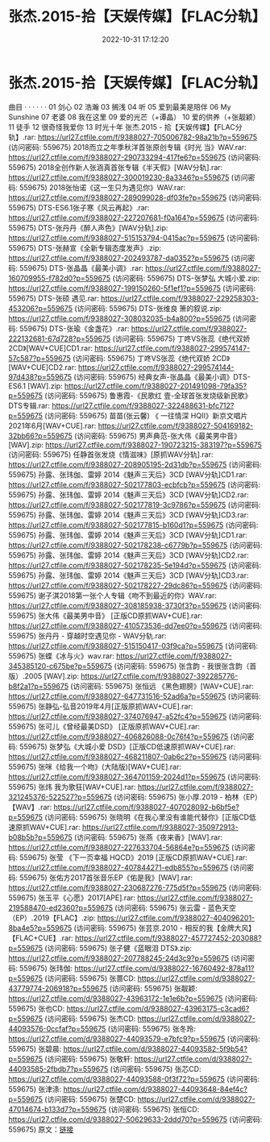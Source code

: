 ﻿---
title: 张杰.2015-拾【天娱传媒】【FLAC分轨】
date: 2022-10-31 17:12:20
categories: WAV车载音乐、镜像
tags: 华语中文
---
# 张杰.2015-拾【天娱传媒】【FLAC分轨】

曲目 · · · · · ·
01 剑心
02 浩瀚
03 搁浅
04 听
05 爱到最美是陪伴
06 My Sunshine
07 老婆
08 我在这里
09 爱的光芒（+谭晶）
10 爱的供养（+张靓颖）
11 徒手
12 很奇怪我爱你
13 时光十年
张杰.2015 - 拾【天娱传媒】【FLAC分轨】.rar: https://url27.ctfile.com/f/9388027-705006782-98a21b?p=559675
(访问密码: 559675)
2018而立之年季秋洋首张原创专辑《时光 当》WAV.rar: https://url27.ctfile.com/f/9388027-290733294-417fe6?p=559675
(访问密码: 559675)
2018全创作新人张涵真首张专辑《半天假》[WAV分轨].rar: https://url27.ctfile.com/f/9388027-300019230-8a3346?p=559675
(访问密码: 559675)
2018张怡诺《这一生只为遇见你》WAV.rar: https://url27.ctfile.com/f/9388027-289099028-df03fe?p=559675
(访问密码: 559675)
DTS-ES6.1张子寒《风云再起》.rar: https://url27.ctfile.com/f/9388027-227207681-f0a164?p=559675
(访问密码: 559675)
DTS-张丹丹《醉人声色》[WAV分轨].zip: https://url27.ctfile.com/f/9388027-515153794-0415ac?p=559675
(访问密码: 559675)
DTS-张赫宣《全新专辑态度发声》.zip: https://url27.ctfile.com/f/9388027-202493787-da0352?p=559675
(访问密码: 559675)
DTS-张晶晶《最美小调》.rar: https://url27.ctfile.com/f/9388027-160709955-f782d0?p=559675
(访问密码: 559675)
DTS-张梦弘 大城小爱.zip: https://url27.ctfile.com/f/9388027-199150260-5f1ef1?p=559675
(访问密码: 559675)
DTS-张硕 遇见.rar: https://url27.ctfile.com/f/9388027-229258303-453206?p=559675
(访问密码: 559675)
DTS-张维良 箫的叙说.zip: https://url27.ctfile.com/f/9388027-308032035-b4a800?p=559675
(访问密码: 559675)
DTS-张瑜《金盏花》.rar: https://url27.ctfile.com/f/9388027-222132681-67d728?p=559675
(访问密码: 559675)
丁咚VS张蕊《绝代双娇 2CD》[WAV+CUE]CD1.rar: https://url27.ctfile.com/f/9388027-299574147-57c587?p=559675
(访问密码: 559675)
丁咚VS张蕊《绝代双娇 2CD》[WAV+CUE]CD2.rar: https://url27.ctfile.com/f/9388027-299574144-97d438?p=559675
(访问密码: 559675)
经典女声-张晶晶《最美小调》DTS-ES6.1 [WAV].zip: https://url27.ctfile.com/f/9388027-201491098-79fa35?p=559675
(访问密码: 559675)
鲁惠霞-《民歌红 壹-全球首张发烧级新民歌》DTS专辑.rar: https://url27.ctfile.com/f/9388027-322488631-bfc712?p=559675
(访问密码: 559675)
苗苗(张云馨) 《 一往情深 HQII》新京文唱片2021年6月[WAV+CUE].rar: https://url27.ctfile.com/f/9388027-504169182-32bb66?p=559675
(访问密码: 559675)
男声典范-张大伟《最美男中音》[WAV].zip: https://url27.ctfile.com/f/9388027-190723215-383197?p=559675
(访问密码: 559675)
任静首张发烧《情滋味》[原抓WAV分轨].rar: https://url27.ctfile.com/f/9388027-208905195-2d31db?p=559675
(访问密码: 559675)
孙露、张玮伽、雷婷 2014《魅声三天后》3CD [WAV分轨]CD1.rar: https://url27.ctfile.com/f/9388027-502177803-ecbfcb?p=559675
(访问密码: 559675)
孙露、张玮伽、雷婷 2014《魅声三天后》3CD [WAV分轨]CD2.rar: https://url27.ctfile.com/f/9388027-502177819-3c9786?p=559675
(访问密码: 559675)
孙露、张玮伽、雷婷 2014《魅声三天后》3CD [WAV分轨]CD3.rar: https://url27.ctfile.com/f/9388027-502177815-b160d1?p=559675
(访问密码: 559675)
孙露、张玮伽、雷婷 2014《魅声三天后》3CD [WAV分轨]CD1.rar: https://url27.ctfile.com/f/9388027-502178238-c6779b?p=559675
(访问密码: 559675)
孙露、张玮伽、雷婷 2014《魅声三天后》3CD [WAV分轨]CD2.rar: https://url27.ctfile.com/f/9388027-502178235-5e194d?p=559675
(访问密码: 559675)
孙露、张玮伽、雷婷 2014《魅声三天后》3CD [WAV分轨]CD3.rar: https://url27.ctfile.com/f/9388027-502178227-29dc86?p=559675
(访问密码: 559675)
谢子淇2018第一张个人专辑《吻不到最近的你》WAV.rar: https://url27.ctfile.com/f/9388027-308185938-3730f3?p=559675
(访问密码: 559675)
张大伟《最美男中音》 [正版CD原抓WAV+CUE].rar: https://url27.ctfile.com/f/9388027-410573536-dd7ee0?p=559675
(访问密码: 559675)
张丹丹 - 穿越时空遇见你 - WAV分轨.rar: https://url27.ctfile.com/f/9388027-515150417-03f9ca?p=559675
(访问密码: 559675)
张蝶《冰与火》wav.rar: https://url27.ctfile.com/f/9388027-345385120-c675be?p=559675
(访问密码: 559675)
张含韵 - 我很张含韵（首版）.2005 [WAV].zip: https://url27.ctfile.com/f/9388027-392285776-b8f2a1?p=559675
(访问密码: 559675)
张恒远 《黑色翅膀》[WAV+CUE].rar: https://url27.ctfile.com/f/9388027-647731516-52ad6a?p=559675
(访问密码: 559675)
张静弘-弘音2019年4月[正版原抓WAV+CUE].rar: https://url27.ctfile.com/f/9388027-374076947-a52fc4?p=559675
(访问密码: 559675)
张可儿《曾经最美DSD》 [正版原抓WAV+CUE].rar: https://url27.ctfile.com/f/9388027-406826088-0c76f4?p=559675
(访问密码: 559675)
张梦弘《大城小爱 DSD》[正版CD低速原抓WAV+CUE].rar: https://url27.ctfile.com/f/9388027-468211807-0ab6c2?p=559675
(访问密码: 559675)
张咪《给我一个吻》(大陆版)[WAV+CUE].rar: https://url27.ctfile.com/f/9388027-364701159-2024d1?p=559675
(访问密码: 559675)
张炜 我为歌狂[WAV+CUE].rar: https://url27.ctfile.com/f/9388027-321245376-522527?p=559675
(访问密码: 559675)
张小厚.2019 - 柏林（EP）【WAV】.rar: https://url27.ctfile.com/f/9388027-407028092-b6bf5e?p=559675
(访问密码: 559675)
张晓明《在我心里没有谁能代替你》[正版CD低速原抓WAV+CUE].rar: https://url27.ctfile.com/f/9388027-350972913-b08b5b?p=559675
(访问密码: 559675)
张燕《夜来香》[WAV].rar: https://url27.ctfile.com/f/9388027-227633704-56864e?p=559675
(访问密码: 559675)
张莹 《下一页幸福 HQCD》2019 [正版CD原抓WAV+CUE].rar: https://url27.ctfile.com/f/9388027-407844271-edb855?p=559675
(访问密码: 559675)
张佑方2017首张音乐EP《佑是我》[WAV].rar: https://url27.ctfile.com/f/9388027-230687276-775d5f?p=559675
(访问密码: 559675)
张玉平《心愿》2017[APE].rar: https://url27.ctfile.com/f/9388027-219588470-ed2360?p=559675
(访问密码: 559675)
张云雷 - 蓝色天空（EP）.2019【FLAC】.zip: https://url27.ctfile.com/f/9388027-404096201-8ba4e5?p=559675
(访问密码: 559675)
张芸京.2010 - 相反的我【金牌大风】【FLAC+CUE】.rar: https://url27.ctfile.com/f/9388027-457727452-203088?p=559675
(访问密码: 559675)
张子健《蓝眼泪 DTS》.zip: https://url27.ctfile.com/f/9388027-207788245-24d3c9?p=559675
(访问密码: 559675)
张玮伽: https://url27.ctfile.com/d/9388027-16760492-878a11?p=559675
(访问密码: 559675)
张蔷CD: https://url27.ctfile.com/d/9388027-43779774-206918?p=559675
(访问密码: 559675)
张靓颖: https://url27.ctfile.com/d/9388027-43963172-1e1e6b?p=559675
(访问密码: 559675)
张也CD: https://url27.ctfile.com/d/9388027-43963175-c3cad6?p=559675
(访问密码: 559675)
张杰CD: https://url27.ctfile.com/d/9388027-44093576-0ccfaf?p=559675
(访问密码: 559675)
张冬玲: https://url27.ctfile.com/d/9388027-44093579-e7bfc9?p=559675
(访问密码: 559675)
张碧晨: https://url27.ctfile.com/d/9388027-44093582-5f9b54?p=559675
(访问密码: 559675)
张敬轩: https://url27.ctfile.com/d/9388027-44093585-2fbdb7?p=559675
(访问密码: 559675)
张芯CD: https://url27.ctfile.com/d/9388027-44093588-0f3f72?p=559675
(访问密码: 559675)
张津涤: https://url27.ctfile.com/d/9388027-44093648-84ef4c?p=559675
(访问密码: 559675)
张楚CD: https://url27.ctfile.com/d/9388027-47014674-b133d7?p=559675
(访问密码: 559675)
张恒CD: https://url27.ctfile.com/d/9388027-50629633-2ddd70?p=559675
(访问密码: 559675)
原文：[链接](https://blog.sina.com.cn/s/blog_1647c7e760103103u.html)